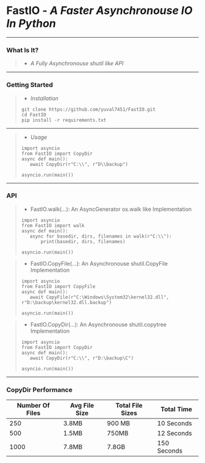 # FastIO - *A Faster Asynchronouse IO In Python*
---

### What Is It?

>- *A Fully Asynchronouse shutil like API*
---

### Getting Started

>- *Installation* 
>```
>git clone https://github.com/yuval7451/FastIO.git
>cd FastIO
>pip install -r requirements.txt
>```

---
>- *Usage*
>```
>import asyncio
>from FastIO import CopyDir
>async def main():
>    await CopyDir(r"C:\\", r"D\\backup")
>
>asyncio.run(main())
>```

---
### API
>- FastIO.walk(...): An AsyncGenerator os.walk like Implementation 
>```
>import asyncio
>from FastIO import walk
>async def main():
>    async for basedir, dirs, filenames in walk(r"C:\\"):
>        print(basedir, dirs, filenames)
>
>asyncio.run(main())
>```

>- FastIO.CopyFile(...): An Asynchronouse shutil.CopyFile Implementation
>```
>import asyncio
>from FastIO import CopyFile
>async def main():
>    await CopyFile(r"C:\Windows\System32\kernel32.dll", r"D:\backup\kernel32.dll.backup")  
>  
>asyncio.run(main())
>```

>- FastIO.CopyDir(...): An Asynchronouse shutil.copytree Implementation
>```
>import asyncio
>from FastIO import CopyDir
>async def main():
>    await CopyDir(r"C:\\", r"D:\backup\C") 
>   
>asyncio.run(main())
>```

---
### CopyDir Performance
| Number Of Files | Avg File Size | Total File Sizes | Total Time  |
|-----------------|---------------|------------------|-------------|
| 250             | 3.8MB         | 900 MB           | 10 Seconds  |
| 500             | 1.5MB         | 750MB            | 12 Seconds  |
| 1000            | 7.8MB         | 7.8GB            | 150 Seconds |
